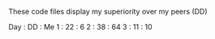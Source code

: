 These code files display my superiority over my peers (DD)

Day : DD : Me
1 : 22 : 6
2 : 38 : 64
3 : 11 : 10
